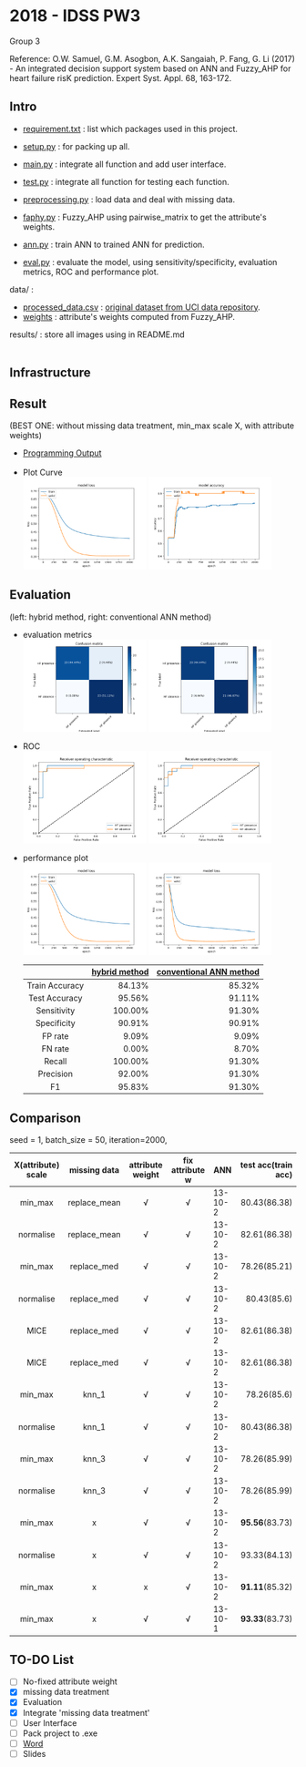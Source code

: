 # 2018 - IDSS PW3

Group 3

Reference: O.W. Samuel, G.M. Asogbon, A.K. Sangaiah, P. Fang, G. Li (2017) - An integrated decision support system based on ANN and Fuzzy_AHP for heart failure risK prediction. Expert Syst. Appl. 68, 163-172.


## Intro
- [requirement.txt](requirement.txt) : list which packages used in this project.

- [setup.py](setup.py) : for packing up all.
- [main.py](main.py) : integrate all function and add user interface.
- [test.py](test.py) : integrate all function for testing each function.
- [preprocessing.py](preprocessing.py) : load data and deal with missing data.
- [faphy.py](faphy.py) : Fuzzy_AHP using pairwise_matrix to get the attribute's weights.
- [ann.py](ann.py) : train ANN to trained ANN for prediction.
- [eval.py](eval.py) : evaluate the model, using sensitivity/specificity, evaluation metrics, ROC and performance plot.

data/ :
  - [processed_data.csv](data/processed_data.csv) : [original dataset from UCI data repository](http://archive.ics.uci.edu/ml/datasets/heart+Disease).
  - [weights](data/weights) : attribute's weights computed from Fuzzy_AHP.
  
results/ : store all images using in README.md
<br><br> 


## Infrastructure


## Result
(BEST ONE: without missing data treatment, min_max scale X, with attribute weights)

- [Programming Output](results/x-min_max-1/out.txt)
<br><br>
- Plot Curve<br>
  <img src="results/x-min_max-1/loss.png" width="45%">
  <img src="results/x-min_max-1/acc.png" width="45%">
  
  
## Evaluation

(left: hybrid method, right: conventional ANN method)

- evaluation metrics<br>
  <img src="results/x-min_max-1/confusion_matrix.png" width="45%">
  <img src="results/x-min_max-0/confusion_matrix.png" width="45%">

- ROC<br>
  <img src="results/x-min_max-1/roc_curve.png" width="45%">
  <img src="results/x-min_max-0/roc_curve.png" width="45%">

- performance plot<br>
  <img src="results/x-min_max-1/loss.png" width="45%">
  <img src="results/x-min_max-0/loss.png" width="45%"><br>

    |            | [hybrid method](results/x-min_max-1/out.txt)  | [conventional ANN method](results/x-min_max-0/out.txt)  |
    |:----------:|---------------:|-------------------------:|
    | Train Accuracy |   84.13%      |  85.32%                    |
    | Test Accuracy  |   95.56%      |  91.11%                    |
    |Sensitivity |  100.00%       |  91.30%                     |
    |Specificity |  90.91%     |  90.91%                     |
    | FP rate   |  9.09%        |  9.09%                     |
    | FN rate   |  0.00%        |   8.70%                      |
    | Recall    |  100.00%         |  91.30%                    |
    | Precision |  92.00%       |  91.30%                    |
    | F1        |  95.83%       |  91.30%                    |
    
    
## Comparison

seed = 1, batch_size = 50, iteration=2000,<br> 

| X(attribute) scale   |  missing data  | attribute weight  |  fix attribute w    |  ANN      |  test acc(train acc)  |
|:--------------------:|:--------------:|:-----------------:|:-------------------:|-----------|----------------------:|
|min_max|replace_mean|√| √ | 13-10-2|80.43(86.38)|
|normalise|replace_mean|√| √ | 13-10-2|82.61(86.38)|
|min_max|replace_med|√| √ | 13-10-2|78.26(85.21)|
|normalise|replace_med|√| √ | 13-10-2|80.43(85.6)|
|MICE|replace_med|√| √ | 13-10-2|82.61(86.38)|
|MICE|replace_med|√| √ | 13-10-2|82.61(86.38)|
|min_max|knn_1|√| √ | 13-10-2|78.26(85.6)|
|normalise|knn_1|√| √ | 13-10-2|80.43(86.38)|
|min_max|knn_3|√| √ | 13-10-2|78.26(85.99)|
|normalise|knn_3|√| √ | 13-10-2|78.26(85.99)|
|min_max|x|√| √ | 13-10-2|**95.56**(83.73)|
|normalise|x|√| √ | 13-10-2|93.33(84.13)|
|min_max|x|x| √ | 13-10-2|**91.11**(85.32)|
|min_max|x|√| √ | 13-10-1|**93.33**(83.73)|


## TO-DO List

- [ ] No-fixed attribute weight
- [x] missing data treatment
- [x] Evaluation
- [x] Integrate 'missing data treatment'
- [ ] User Interface
- [ ] Pack project to .exe
- [ ] [Word](https://docs.google.com/document/d/1eVly1WEBN5DUt3R2okgRJKMU7RMSDm8R6JkDb2FgmsM/edit)
- [ ] Slides
